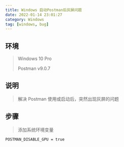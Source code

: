 ```yaml
---
title: Windows 启动Postman后灰屏问题
date: 2022-01-14 23:01:27
category: Windows
tag: [windows, bug]
---
```

## 环境

> Windows 10 Pro
>
> Postman v9.0.7 



## 说明

> 解决 Postman 使用或启动后，突然出现灰屏的问题



## 步骤

> 添加系统环境变量

```
POSTMAN_DISABLE_GPU = true
```

